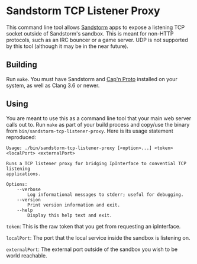 # Sandstorm TCP Listener Proxy

This command line tool allows [Sandstorm](http://sandstorm.io/) apps to expose a listening TCP socket outside of Sandstorm's sandbox. This is meant for non-HTTP protocols, such as an IRC bouncer or a game server. UDP is not supported by this tool (although it may be in the near future).

## Building

Run `make`. You must have Sandstorm and [Cap'n Proto](https://capnproto.org/) installed on your system, as well as Clang 3.6 or newer.

## Using

You are meant to use this as a command line tool that your main web server calls out to. Run `make` as part of your build process and copy/use the binary from `bin/sandstorm-tcp-listener-proxy`. Here is its usage statement reproduced:

```
Usage: ./bin/sandstorm-tcp-listener-proxy [<option>...] <token> <localPort> <externalPort>

Runs a TCP listener proxy for bridging IpInterface to convential TCP listening
applications.

Options:
    --verbose
        Log informational messages to stderr; useful for debugging.
    --version
        Print version information and exit.
    --help
        Display this help text and exit.
```

`token`: This is the raw token that you get from requesting an ipInterface.

`localPort`: The port that the local service inside the sandbox is listening on.

`externalPort`: The external port outside of the sandbox you wish to be world reachable.
